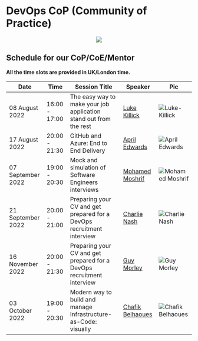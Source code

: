 # DevOps CoP (Community of Practice)
<p align="center">
  <img src="https://raw.githubusercontent.com/MohamedRadwan-devops/devops-step-by-step/main//none-community/images/mics/cop-2.gif" />
</p>

## Schedule for our CoP/CoE/Mentor

**All the time slots are provided in UK/London time.**

| Date    | Time    |    Session Title| Speaker |   Pic    |
| --------|-------- | ----------------| --------|----------|
| 08 August 2022| 16:00 - 17:00  | The easy way to make your job application stand out from the rest | [Luke Killick](https://github.com/MohamedRadwan-DevOps/devops-step-by-step/blob/main/none-community/events-speakers.md) |![Luke-Killick](https://raw.githubusercontent.com/MohamedRadwan-DevOps/devops-step-by-step/main//none-community/images/speakers/Luke-Killick.png)|
| 17 August 2022| 20:00 - 21:30  | GitHub and Azure: End to End Delivery | [April Edwards](https://github.com/MohamedRadwan-DevOps/devops-step-by-step/blob/main/none-community/events-speakers.md) | ![April Edwards](https://raw.githubusercontent.com/MohamedRadwan-DevOps/devops-step-by-step/main//none-community/images/speakers/April-Edwards.png)|
| 07 September 2022| 19:00 - 20:30  | Mock and simulation of Software Engineers interviews| [Mohamed Moshrif](https://github.com/MohamedRadwan-DevOps/devops-step-by-step/blob/main/none-community/events-speakers.md) | ![Mohamed Moshrif](https://raw.githubusercontent.com/MohamedRadwan-DevOps/devops-step-by-step/main//none-community/images/speakers/Mohamed-Moshrif.png)|
| 21 September 2022| 20:00 - 21:00  | Preparing your CV and get prepared for a DevOps recruitment interview | [Charlie Nash](https://github.com/MohamedRadwan-DevOps/devops-step-by-step/blob/main/none-community/events-speakers.md) | ![Charlie Nash](https://raw.githubusercontent.com/MohamedRadwan-DevOps/devops-step-by-step/main//none-community/images/speakers/Charlie-Nash.png)|
| 16 November 2022| 20:00 - 21:30  | Preparing your CV and get prepared for a DevOps recruitment interview | [Guy Morley](https://github.com/MohamedRadwan-DevOps/devops-step-by-step/blob/main/none-community/events-speakers.md) | ![Guy Morley](https://raw.githubusercontent.com/MohamedRadwan-DevOps/devops-step-by-step/main//none-community/images/speakers/Guy-Morley.png)|
| 03 October 2022|  19:00 - 20:30  | Modern way to build and manage Infrastructure-as-Code: visually | [Chafik Belhaoues](https://github.com/MohamedRadwan-DevOps/devops-step-by-step/blob/main/none-community/events-speakers.md) | ![Chafik Belhaoues](https://raw.githubusercontent.com/MohamedRadwan-DevOps/devops-step-by-step/main//none-community/images/speakers/Chafik-Belhaoues.png)|
